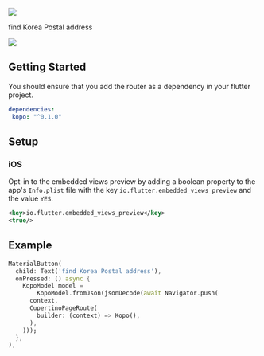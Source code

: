 ![](https://salondecode.github.io/kopo/assets/kopo_logo.gif)

find Korea Postal address

![](https://salondecode.github.io/kopo/assets/kopo_video.gif)

## Getting Started

You should ensure that you add the router as a dependency in your flutter project.
```yaml
dependencies:
 kopo: "^0.1.0"
```

## Setup

### iOS
Opt-in to the embedded views preview by adding a boolean property to the app's `Info.plist` file
with the key `io.flutter.embedded_views_preview` and the value `YES`.
```xml
<key>io.flutter.embedded_views_preview</key>
<true/>
```

## Example

```dart
MaterialButton(
  child: Text('find Korea Postal address'),
  onPressed: () async {
    KopoModel model =
        KopoModel.fromJson(jsonDecode(await Navigator.push(
      context,
      CupertinoPageRoute(
        builder: (context) => Kopo(),
      ),
    )));
  },
),
```